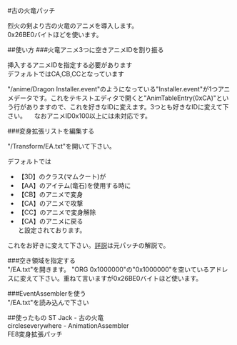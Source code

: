 #古の火竜パッチ

烈火の剣より古の火竜のアニメを導入します。  
0x26BE0バイトほどを使います。

##使い方
###火竜アニメ3つに空きアニメIDを割り振る  

挿入するアニメIDを指定する必要があります  
デフォルトではCA,CB,CCとなっています  

"/anime/Dragon Installer.event"のようになっている"Installer.event"が1つアニメデータです。これをテキストエディタで開くと"AnimTableEntry(0xCA)"という行がありますので、これを好きなIDに変えます。3つとも好きなIDに変えて下さい。
　なおアニメID0x100以上には未対応です。

###変身拡張リストを編集する  

"/Transform/EA.txt"を開いて下さい。

デフォルトでは  
* 【3D】のクラス(マムクート)が  
* 【AA】のアイテム(竜石)を使用する時に  
* 【CB】のアニメで変身  
* 【CA】のアニメで攻撃  
* 【CC】のアニメで変身解除  
* 【CA】のアニメに戻る  
と設定されております。

これをお好きに変えて下さい。[詳説](https://github.com/ngmansion/FE8/tree/master/TransformEA#変身拡張パッチea)は元パッチの解説で。

###空き領域を指定する  
"/EA.txt"を開きます。
"ORG 0x1000000"の"0x1000000"を空いているアドレスに変えて下さい。重ねて言いますが0x26BE0バイトほど使います。

###EventAssemblerを使う  
"/EA.txt"を読み込んで下さい




##使ったもの
ST Jack - 古の火竜  
circleseverywhere - AnimationAssembler  
FE8変身拡張パッチ  
